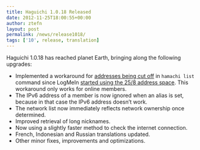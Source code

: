 ```yaml
---
title: Haguichi 1.0.18 Released
date: 2012-11-25T18:00:55+00:00
author: ztefn
layout: post
permalink: /news/release1018/
tags: ['10', release, translation]
---
```

Haguichi 1.0.18 has reached planet Earth, bringing along the following upgrades:

  * Implemented a workaround for <a href="http://community.logmein.com/t5/Hamachi/Hamachi-for-Linux-cuts-off-long-addresses-in-quot-hamachi-list/td-p/87658" target="_blank">addresses being cut off</a> in `hamachi list` command since LogMeIn <a title="Changes to Hamachi on November 19th" href="http://b.logme.in/2012/11/07/changes-to-hamachi-on-november-19th/" target="_blank">started using the 25/8 address space</a>. This workaround only works for online members.
  * The IPv6 address of a member is now ignored when an alias is set, because in that case the IPv6 address doesn&#8217;t work.
  * The network list now immediately reflects network ownership once determined.
  * Improved retrieval of long nicknames.
  * Now using a slightly faster method to check the internet connection.
  * French, Indonesian and Russian translations updated.
  * Other minor fixes, improvements and optimizations.
